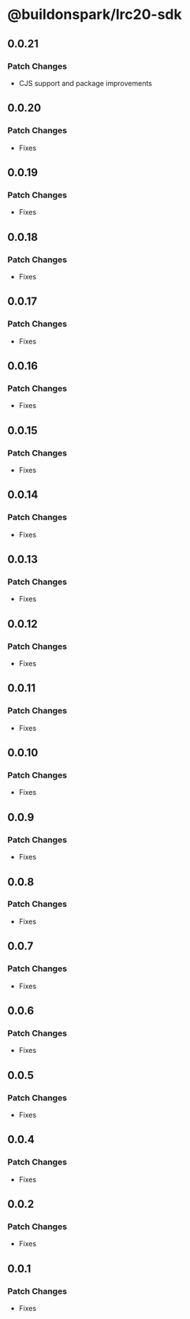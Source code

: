 # @buildonspark/lrc20-sdk

## 0.0.21

### Patch Changes

- CJS support and package improvements

## 0.0.20

### Patch Changes

- Fixes

## 0.0.19

### Patch Changes

- Fixes

## 0.0.18

### Patch Changes

- Fixes

## 0.0.17

### Patch Changes

- Fixes

## 0.0.16

### Patch Changes

- Fixes

## 0.0.15

### Patch Changes

- Fixes

## 0.0.14

### Patch Changes

- Fixes

## 0.0.13

### Patch Changes

- Fixes

## 0.0.12

### Patch Changes

- Fixes

## 0.0.11

### Patch Changes

- Fixes

## 0.0.10

### Patch Changes

- Fixes

## 0.0.9

### Patch Changes

- Fixes

## 0.0.8

### Patch Changes

- Fixes

## 0.0.7

### Patch Changes

- Fixes

## 0.0.6

### Patch Changes

- Fixes

## 0.0.5

### Patch Changes

- Fixes

## 0.0.4

### Patch Changes

- Fixes

## 0.0.2

### Patch Changes

- Fixes

## 0.0.1

### Patch Changes

- Fixes
